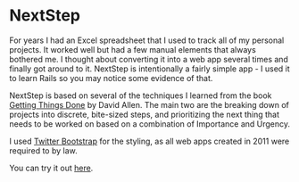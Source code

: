 NextStep
========

For years I had an Excel spreadsheet that I used to track all of my personal projects. 
It worked well but had a few manual elements that always bothered me. I thought about converting it into a web app several times and finally got around to it. 
NextStep is intentionally a fairly simple app - I used it to learn Rails so you may notice some evidence of that.

NextStep is based on several of the techniques I learned from the book [Getting Things Done](http://www.amazon.com/gp/product/0142000280) by David Allen. 
The main two are the breaking down of projects into discrete, bite-sized steps, and prioritizing the next 
thing that needs to be worked on based on a combination of Importance and Urgency.

I used [Twitter Bootstrap](http://twitter.github.com/bootstrap) for the styling, as all web apps created in 2011 were required to by law. 

You can try it out [here](http://nextstep.herokuapp.com/).

